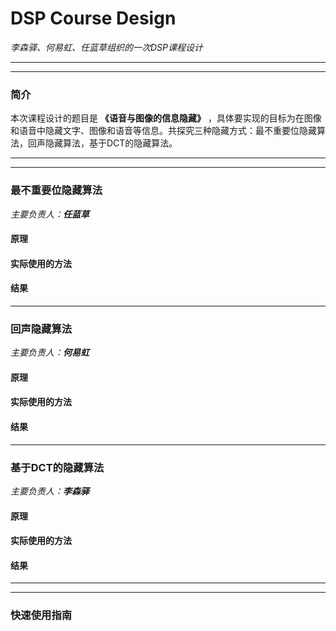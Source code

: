 # DSP Course Design
*李森驿、何易虹、任蓝草组织的一次DSP课程设计*

---
---

### 简介

本次课程设计的题目是 **《语音与图像的信息隐藏》** ，具体要实现的目标为在图像和语音中隐藏文字、图像和语音等信息。共探究三种隐藏方式：最不重要位隐藏算法，回声隐藏算法，基于DCT的隐藏算法。

---
---

### 最不重要位隐藏算法

*主要负责人：**任蓝草***

#### 原理



#### 实际使用的方法



#### 结果

---

### 回声隐藏算法

*主要负责人：**何易虹***

#### 原理



#### 实际使用的方法



#### 结果

---

### 基于DCT的隐藏算法

*主要负责人：**李森驿***

#### 原理



#### 实际使用的方法



#### 结果

---
---

### 快速使用指南

